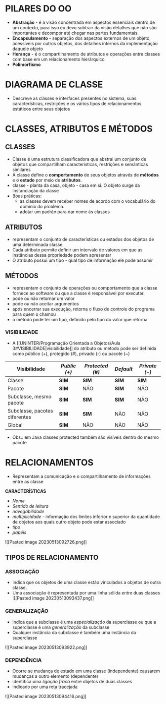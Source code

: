 # PILARES DO OO

- **Abstração** -  é a visão concentrada em aspectos essenciais dentro de um contexto, para isso eu devo subtrair da visão detalhes que não são importantes e decompor até chegar nas partes fundamentais.
- **Encapsulamento** -  separação dos aspectos externos de um objeto, acessíveis por outros objetos, dos detalhes internos da implementação daquele objeto
- **Herança** - é o compartilhamento de atributos e operações entre classes com base em um relacionamento hierárquico
- **Polimorfismo**

# DIAGRAMA DE CLASSE
- Descreve as classes e interfaces presentes no sistema, suas características, restrições e os vários tipos de relacionamentos estáticos entre seus objetos


# CLASSES, ATRIBUTOS E MÉTODOS

## CLASSES
- Classe é uma estrutura classificadora que abstrai um conjunto de objetos que compartilham características, restrições e semânticas similares
- A classe define o **comportamento** de seus objetos através de **métodos** e o **estado** por meio de **atributos**.
- classe - planta da casa, objeto - casa em si. O objeto surge da instanciação da classe 
- Boas práticas:
	- as classes devem receber nomes de acordo com o vocabulário do domínio do problema.
	- adotar um padrão para dar nome às classes

## ATRIBUTOS
- representam o conjunto de características ou estados dos objetos de uma determinada classe. 
- Cada atributo permite definir um intervalo de valores em que as instâncias dessa propriedade podem apresentar
- O atributo possui um tipo - qual tipo de informação ele pode assumir 

## MÉTODOS
- representam o conjunto de operações ou comportamento que a classe fornece ao software ou que a classe é responsável por executar.
- pode ou não retornar um valor 
- pode ou não aceitar argumentos
- após encerrar sua execução, retorna o fluxo de controle do programa para quem o chamou
- o método pode ter um tipo, definido pelo tipo do valor que retorna

### VISIBILIDADE
- A [[UNINTER/Programação Orientada a Objetos/Aula 3#VISIBILIDADE|visibilidade]] do atributo  ou método pode ser definida como público (+), protegido (#),  privado (-) ou pacote (~)

| Visibilidade                  | *Public (+)* | *Protected (#)* | *Default* | *Private (-)* |
| ----------------------------- | ------------ | --------------- | --------- | ------------- |
| Classe                        | **SIM**      | **SIM**         | **SIM**   | **SIM**       |
| Pacote                        | **SIM**      | NÃO             | **SIM**   | NÃO           |
| Subclasse, mesmo pacote       | **SIM**      | **SIM**         | **SIM**   | NÃO           |
| Subclasse, pacotes diferentes | **SIM**      | **SIM**         | NÃO       | NÃO           |
| Global                        | **SIM**      | NÃO             | NÃO       | NÃO           |

- Obs.: em Java classes protected também são visíveis dentro do mesmo pacote 

# RELACIONAMENTOS

- Representam a comunicação e o compartilhamento de informações entre as classe

 **CARACTERÍSTICAS**
- *Nome*
- *Sentido de leitura*
- *navegabilidade*
- *multiplicidade* - informação dos limites inferior e superior da quantidade de objetos aos quais outro objeto pode estar associado
- *tipo*
- *papéis*

![[Pasted image 20230513092726.png]]

## TIPOS DE RELACIONAMENTO

### ASSOCIAÇÃO
- Indica que os objetos de uma classe estão vinculados a objetos de outra classe. 
- Uma associação é representada por uma linha sólida entre duas classes
![[Pasted image 20230513093437.png]]

### GENERALIZAÇÃO 
-  indica que a subclasse é uma *especialização* da superclasse ou que a superclasse é uma *generalização* da subclasse
- Qualquer instância da subclasse é também uma instância da superclasse

![[Pasted image 20230513093922.png]]

### DEPENDÊNCIA
- Ocorre se mudança de estado em uma classe (independente) causarem mudanças a outro elemento (dependente)
- identifica uma *ligação fraca* entre objetos de duas classes
- indicado por uma reta tracejada

![[Pasted image 20230513094416.png]]
